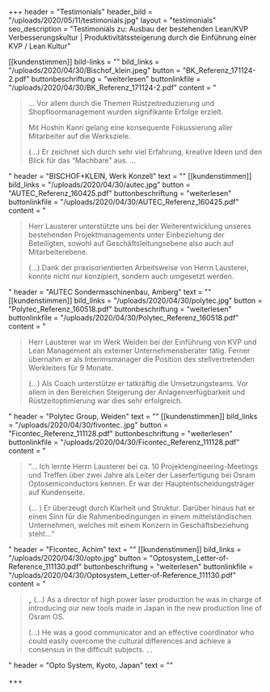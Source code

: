 +++
header = "Testimonials"
header_bild = "/uploads/2020/05/11/testimonials.jpg"
layout = "testimonials"
seo_description = "Testimonials zu: Ausbau der bestehenden Lean/KVP Verbesserungskultur |  Produktivitätssteigerung durch die Einführung einer KVP / Lean Kultur"

[[kundenstimmen]]
bild-links = ""
bild_links = "/uploads/2020/04/30/Bischof_klein.jpeg"
button = "BK_Referenz_171124-2.pdf"
buttonbeschriftung = "weiterlesen"
buttonlinkfile = "/uploads/2020/04/30/BK_Referenz_171124-2.pdf"
content = "<blockquote><p>… Vor allem durch die Themen Rüstzeitreduzierung und Shopfloormanagement wurden signifikante Erfolge erzielt. </p><p></p><p>Mit Hoshin Kanri gelang eine konsequente Fokussierung aller Mitarbeiter auf die Werksziele. </p><p></p><p>(…) Er zeichnet sich durch sehr viel Erfahrung, kreative Ideen und den Blick für das “Machbare” aus. …</p></blockquote>"
header = "BISCHOF+KLEIN, Werk Konzell"
text = ""
[[kundenstimmen]]
bild_links = "/uploads/2020/04/30/autec.jpg"
button = "AUTEC_Referenz_160425.pdf"
buttonbeschriftung = "weiterlesen"
buttonlinkfile = "/uploads/2020/04/30/AUTEC_Referenz_160425.pdf"
content = "<blockquote><p>Herr Lausterer unterstützte uns bei der Weiterentwicklung unseres bestehenden Projektmanagements unter Einbeziehung der Beteiligten, sowohl auf Geschäftsleitungsebene also auch auf Mitarbeiterebene. </p><p></p><p>(…) Dank der praxisorientierten Arbeitsweise von Herrn Lausterer, konnte nicht nur konzipiert, sondern auch umgesetzt werden.</p></blockquote>"
header = "AUTEC Sondermaschinenbau, Amberg"
text = ""
[[kundenstimmen]]
bild_links = "/uploads/2020/04/30/polytec.jpg"
button = "Polytec_Referenz_160518.pdf"
buttonbeschriftung = "weiterlesen"
buttonlinkfile = "/uploads/2020/04/30/Polytec_Referenz_160518.pdf"
content = "<blockquote><p>Herr Lausterer war im Werk Weiden bei der Einführung von KVP und Lean Management als externer Unternehmensberater tätig. Ferner übernahm er als Interimsmanager die Position des stellvertretenden Werkleiters für 9 Monate. </p><p></p><p>(…) Als Coach unterstütze er tatkräftig die Umsetzungsteams. Vor allem in den Bereichen Steigerung der Anlagenverfügbarkeit und Rüstzeitoptimierung war dies sehr erfolgreich.</p></blockquote>"
header = "Polytec Group, Weiden"
text = ""
[[kundenstimmen]]
bild_links = "/uploads/2020/04/30/fivontec..jpg"
button = "Ficontec_Referenz_111128.pdf"
buttonbeschriftung = "weiterlesen"
buttonlinkfile = "/uploads/2020/04/30/Ficontec_Referenz_111128.pdf"
content = "<blockquote><p>\"… Ich lernte Herrn Lausterer bei ca. 10 Projektengineering-Meetings und Treffen über zwei Jahre als Leiter der Laserfertigung bei Osram Optosemiconductors kennen. Er war der Hauptentscheidungsträger auf Kundenseite. </p><p></p><p>(… ) Er überzeugt durch Klarheit und Struktur. Darüber hinaus hat er einen Sinn für die Rahmenbedingungen in einem mittelständischen Unternehmen, welches mit einem Konzern in Geschäftsbeziehung steht…“</p></blockquote>"
header = "Ficontec, Achim"
text = ""
[[kundenstimmen]]
bild_links = "/uploads/2020/04/30/opto.jpg"
button = "Optosystem_Letter-of-Reference_111130.pdf"
buttonbeschriftung = "weiterlesen"
buttonlinkfile = "/uploads/2020/04/30/Optosystem_Letter-of-Reference_111130.pdf"
content = "<blockquote><p>„ (…) As a director of high power laser production he was in charge of introducing our new tools made in Japan in the new production line of Osram OS. </p><p></p><p>(…) He was a good communicator and an effective coordinator who could easily overcome the cultural differences and achieve a consensus in the difficult subjects. …</p></blockquote>"
header = "Opto System, Kyoto, Japan"
text = ""

+++
